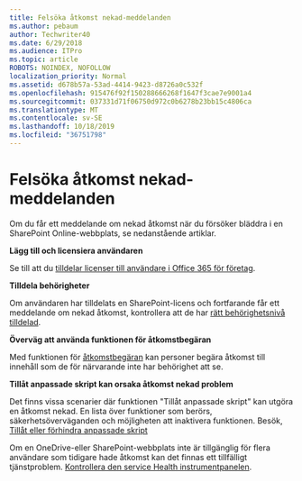 ```yaml
---
title: Felsöka åtkomst nekad-meddelanden
ms.author: pebaum
author: Techwriter40
ms.date: 6/29/2018
ms.audience: ITPro
ms.topic: article
ROBOTS: NOINDEX, NOFOLLOW
localization_priority: Normal
ms.assetid: d678b57a-53ad-4414-9423-d8726a0c532f
ms.openlocfilehash: 915476f92f150288666268f1647f3cae7e9001a4
ms.sourcegitcommit: 037331d71f06750d972c0b6278b23bb15c4806ca
ms.translationtype: MT
ms.contentlocale: sv-SE
ms.lasthandoff: 10/18/2019
ms.locfileid: "36751798"
---
```

# <a name="troubleshoot-access-denied-messages"></a>Felsöka åtkomst nekad-meddelanden

Om du får ett meddelande om nekad åtkomst när du försöker bläddra i en SharePoint Online-webbplats, se nedanstående artiklar.

**Lägg till och licensiera användaren**

Se till att du [tilldelar licenser till användare i Office 365 för företag](https://docs.microsoft.com/office365/admin/subscriptions-and-billing/assign-licenses-to-users?view=o365-worldwide&amp;tabs=One).

**Tilldela behörigheter**

Om användaren har tilldelats en SharePoint-licens och fortfarande får ett meddelande om nekad åtkomst, kontrollera att de har [rätt behörighetsnivå tilldelad](https://docs.microsoft.com/sharepoint/understanding-permission-levels).

**Överväg att använda funktionen för åtkomstbegäran**

Med funktionen för [åtkomstbegäran](https://support.office.com/article/Set-up-and-manage-access-requests-94B26E0B-2822-49D4-929A-8455698654B3) kan personer begära åtkomst till innehåll som de för närvarande inte har behörighet att se. 

**Tillåt anpassade skript kan orsaka åtkomst nekad problem**

Det finns vissa scenarier där funktionen "Tillåt anpassade skript" kan utgöra en åtkomst nekad. En lista över funktioner som berörs, säkerhetsöverväganden och möjligheten att inaktivera funktionen. Besök, [Tillåt eller förhindra anpassade skript](https://docs.microsoft.com/sharepoint/allow-or-prevent-custom-script)

Om en OneDrive-eller SharePoint-webbplats inte är tillgänglig för flera användare som tidigare hade åtkomst kan det finnas ett tillfälligt tjänstproblem. [Kontrollera den service Health instrumentpanelen](https://portal.office.com/adminportal/home#/servicehealth).


  

